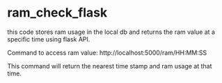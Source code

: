 # ram_check_flask
this code stores ram usage in the local db and returns the ram value at a specific time using flask API.

Command to access ram value: http://localhost:5000/ram/HH:MM:SS

This command will return the nearest time stamp and ram usage at that time.


